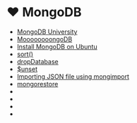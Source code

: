 # <a id="mongodb">❤</a> MongoDB

* [MongoDB University](https://education.mongodb.com)
* [MoooooooongoDB](http://caba.re/moooooooongodb/)
* [Install MongoDB on Ubuntu](http://docs.mongodb.org/manual/tutorial/install-mongodb-on-ubuntu/)
* [sort()](http://docs.mongodb.org/manual/reference/method/cursor.sort/)
* [dropDatabase](http://docs.mongodb.org/manual/reference/command/dropDatabase/)
* [$unset](http://docs.mongodb.org/manual/reference/operator/update/unset/)
* [Importing JSON file using mongimport](http://stackoverflow.com/questions/16500127/importing-json-file-using-mongimport-keep-getting-unexpected-identifier)
* [mongorestore](http://docs.mongodb.org/manual/reference/program/mongorestore/)
* []()
* []()
* []()
* []()